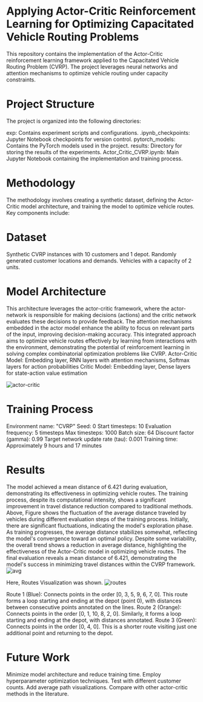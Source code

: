 # Applying Actor-Critic Reinforcement Learning for Optimizing Capacitated Vehicle Routing Problems
This repository contains the implementation of the Actor-Critic reinforcement learning framework applied to the Capacitated Vehicle Routing Problem (CVRP). The project leverages neural networks and attention mechanisms to optimize vehicle routing under capacity constraints.

# Project Structure
The project is organized into the following directories:

  exp: Contains experiment scripts and configurations.
  .ipynb_checkpoints: Jupyter Notebook checkpoints for version control.
  pytorch_models: Contains the PyTorch models used in the project.
  results: Directory for storing the results of the experiments.
  Actor_Critic_CVRP.ipynb: Main Jupyter Notebook containing the implementation and training process.

# Methodology

The methodology involves creating a synthetic dataset, defining the Actor-Critic model architecture, and training the model to optimize vehicle routes. Key components include:

# Dataset
Synthetic CVRP instances with 10 customers and 1 depot.
Randomly generated customer locations and demands.
Vehicles with a capacity of 2 units.

# Model Architecture

This architecture leverages the actor-critic framework, where the actor-network is responsible for making decisions (actions) and the critic network evaluates these decisions to provide feedback. The attention mechanisms embedded in the actor model enhance the ability to focus on relevant parts of the input, improving decision-making accuracy. This integrated approach aims to optimize vehicle routes effectively by learning from interactions with the environment, demonstrating the potential of reinforcement learning in solving complex combinatorial optimization problems like CVRP.
Actor-Critic Model: Embedding layer, RNN layers with attention mechanisms, Softmax layers for action probabilities
Critic Model: Embedding layer, Dense layers for state-action value estimation

![actor-critic](https://github.com/melikecolak/Actor-critic-algorithm-for-CVRP/assets/73293751/56151528-a5ef-4ed0-8da9-a007e69f57cd)


# Training Process
Environment name: "CVRP"
Seed: 0
Start timesteps: 10
Evaluation frequency: 5 timesteps
Max timesteps: 1000
Batch size: 64
Discount factor (gamma): 0.99
Target network update rate (tau): 0.001
Training time: Approximately 9 hours and 17 minutes
# Results
The model achieved a mean distance of 6.421 during evaluation, demonstrating its effectiveness in optimizing vehicle routes. The training process, despite its computational intensity, shows a significant improvement in travel distance reduction compared to traditional methods. 
Above, Figure shows the fluctuation of the average distance traveled by vehicles during different evaluation steps of the training process. Initially, there are significant fluctuations, indicating the model's exploration phase. As training progresses, the average distance stabilizes somewhat, reflecting the model's convergence toward an optimal policy. Despite some variability, the overall trend shows a reduction in average distance, highlighting the effectiveness of the Actor-Critic model in optimizing vehicle routes. The final evaluation reveals a mean distance of 6.421, demonstrating the model's success in minimizing travel distances within the CVRP framework.
![avg](https://github.com/melikecolak/Actor-critic-algorithm-for-CVRP/assets/73293751/42d2af19-b3cf-40d0-b690-c9a2a6bd0c44)

Here, Routes Visualization was shown.
![routes](https://github.com/melikecolak/Actor-critic-algorithm-for-CVRP/assets/73293751/d99323b4-4564-42e0-b6f9-94009c1017f3)

Route 1 (Blue): Connects points in the order [0, 3, 5, 9, 6, 7, 0]. This route forms a loop starting and ending at the depot (point 0), with distances between consecutive points annotated on the lines.
Route 2 (Orange): Connects points in the order [0, 1, 10, 8, 2, 0]. Similarly, it forms a loop starting and ending at the depot, with distances annotated.
Route 3 (Green): Connects points in the order [0, 4, 0]. This is a shorter route visiting just one additional point and returning to the depot.

# Future Work
Minimize model architecture and reduce training time.
Employ hyperparameter optimization techniques.
Test with different customer counts.
Add average path visualizations.
Compare with other actor-critic methods in the literature.
